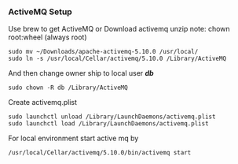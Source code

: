 ### ActiveMQ Setup

Use brew to get ActiveMQ or Download activemq
unzip
note: chown root:wheel (always root)


	sudo mv ~/Downloads/apache-activemq-5.10.0 /usr/local/
	sudo ln -s /usr/local/Cellar/activemq/5.10.0 /Library/ActiveMQ
	
And then change owner ship to local user ***db***

	sudo chown -R db /Library/ActiveMQ
	
Create activemq.plist	

	sudo launchctl unload /Library/LaunchDaemons/activemq.plist
	sudo launchctl load /Library/LaunchDaemons/activemq.plist

For local environment start active mq by

	/usr/local/Cellar/activemq/5.10.0/bin/activemq start
